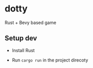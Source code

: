 # dotty

Rust + Bevy based game

## Setup dev

- Install Rust

- Run `cargo run` in the project direcoty
